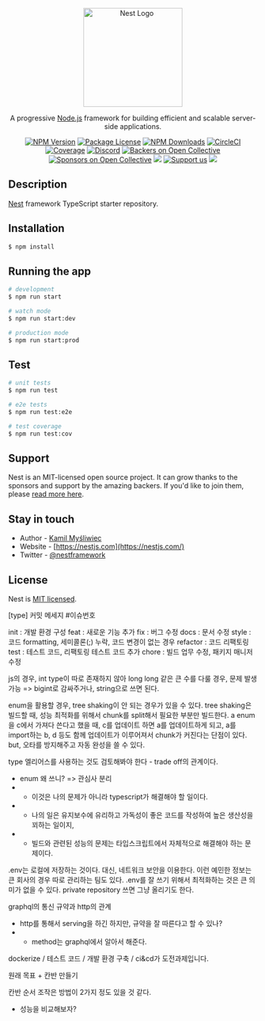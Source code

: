 <p align="center">
  <a href="http://nestjs.com/" target="blank"><img src="https://nestjs.com/img/logo-small.svg" width="200" alt="Nest Logo" /></a>
</p>

[circleci-image]: https://img.shields.io/circleci/build/github/nestjs/nest/master?token=abc123def456
[circleci-url]: https://circleci.com/gh/nestjs/nest

  <p align="center">A progressive <a href="http://nodejs.org" target="_blank">Node.js</a> framework for building efficient and scalable server-side applications.</p>
    <p align="center">
<a href="https://www.npmjs.com/~nestjscore" target="_blank"><img src="https://img.shields.io/npm/v/@nestjs/core.svg" alt="NPM Version" /></a>
<a href="https://www.npmjs.com/~nestjscore" target="_blank"><img src="https://img.shields.io/npm/l/@nestjs/core.svg" alt="Package License" /></a>
<a href="https://www.npmjs.com/~nestjscore" target="_blank"><img src="https://img.shields.io/npm/dm/@nestjs/common.svg" alt="NPM Downloads" /></a>
<a href="https://circleci.com/gh/nestjs/nest" target="_blank"><img src="https://img.shields.io/circleci/build/github/nestjs/nest/master" alt="CircleCI" /></a>
<a href="https://coveralls.io/github/nestjs/nest?branch=master" target="_blank"><img src="https://coveralls.io/repos/github/nestjs/nest/badge.svg?branch=master#9" alt="Coverage" /></a>
<a href="https://discord.gg/G7Qnnhy" target="_blank"><img src="https://img.shields.io/badge/discord-online-brightgreen.svg" alt="Discord"/></a>
<a href="https://opencollective.com/nest#backer" target="_blank"><img src="https://opencollective.com/nest/backers/badge.svg" alt="Backers on Open Collective" /></a>
<a href="https://opencollective.com/nest#sponsor" target="_blank"><img src="https://opencollective.com/nest/sponsors/badge.svg" alt="Sponsors on Open Collective" /></a>
  <a href="https://paypal.me/kamilmysliwiec" target="_blank"><img src="https://img.shields.io/badge/Donate-PayPal-ff3f59.svg"/></a>
    <a href="https://opencollective.com/nest#sponsor"  target="_blank"><img src="https://img.shields.io/badge/Support%20us-Open%20Collective-41B883.svg" alt="Support us"></a>
  <a href="https://twitter.com/nestframework" target="_blank"><img src="https://img.shields.io/twitter/follow/nestframework.svg?style=social&label=Follow"></a>
</p>
  <!--[![Backers on Open Collective](https://opencollective.com/nest/backers/badge.svg)](https://opencollective.com/nest#backer)
  [![Sponsors on Open Collective](https://opencollective.com/nest/sponsors/badge.svg)](https://opencollective.com/nest#sponsor)-->

## Description

[Nest](https://github.com/nestjs/nest) framework TypeScript starter repository.

## Installation

```bash
$ npm install
```

## Running the app

```bash
# development
$ npm run start

# watch mode
$ npm run start:dev

# production mode
$ npm run start:prod
```

## Test

```bash
# unit tests
$ npm run test

# e2e tests
$ npm run test:e2e

# test coverage
$ npm run test:cov
```

## Support

Nest is an MIT-licensed open source project. It can grow thanks to the sponsors and support by the amazing backers. If you'd like to join them, please [read more here](https://docs.nestjs.com/support).

## Stay in touch

- Author - [Kamil Myśliwiec](https://kamilmysliwiec.com)
- Website - [https://nestjs.com](https://nestjs.com/)
- Twitter - [@nestframework](https://twitter.com/nestframework)

## License

Nest is [MIT licensed](LICENSE).

[type] 커밋 메세지 #이슈번호

init : 개발 환경 구성
feat : 새로운 기능 추가
fix : 버그 수정
docs : 문서 수정
style : 코드 formatting, 세미콜론(;) 누락, 코드 변경이 없는 경우
refactor : 코드 리팩토링
test : 테스트 코드, 리팩토링 테스트 코드 추가
chore : 빌드 업무 수정, 패키지 매니저 수정

js의 경우, int type이 따로 존재하지 않아 long long 같은 큰 수를 다룰 경우, 문제 발생 가능
=> bigint로 감싸주거나, string으로 쓰면 된다.

enum을 활용할 경우, tree shaking이 안 되는 경우가 있을 수 있다.
tree shaking은 빌드할 때, 성능 최적화를 위해서 chunk를 split해서 필요한 부분만 빌드한다.
a enum을 c에서 가져다 쓴다고 했을 때, c를 업데이트 하면 a를 업데이트하게 되고, a를 import하는 b, d 등도
함께 업데이트가 이루어져서 chunk가 커진다는 단점이 있다.
but, 오타를 방지해주고 자동 완성을 쓸 수 있다.

type 엘리어스를 사용하는 것도 검토해봐야 한다 - trade off의 관계이다.

- enum 왜 쓰니? => 관심사 분리
- - 이것은 나의 문제가 아니라 typescript가 해결해야 할 일이다.
- - 나의 일은 유지보수에 유리하고 가독성이 좋은 코드를 작성하여 높은 생산성을 꾀하는 일이지,
- - 빌드와 관련된 성능의 문제는 타입스크립트에서 자체적으로 해결해야 하는 문제이다.

.env는 로컬에 저장하는 것이다.
대신, 네트워크 보안을 이용한다.
이런 예민한 정보는 큰 회사의 경우 따로 관리하는 팀도 있다.
.env를 잘 쓰기 위해서 최적화하는 것은 큰 의미가 없을 수 있다.
private repository 쓰면 그냥 올리기도 한다.

graphql의 통신 규약과 http의 관계

- http를 통해서 serving을 하긴 하지만, 규약을 잘 따른다고 할 수 있나?
- - method는 graphql에서 알아서 해준다.

dockerize / 테스트 코드 / 개발 환경 구축 / ci&cd가 도전과제입니다.

원래 목표 + 칸반 만들기

칸반 순서 조작은 방법이 2가지 정도 있을 것 같다.

- 성능을 비교해보자?
